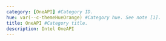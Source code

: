 ```yaml
---
category: [OneAPI] #Category ID.
hue: var(--c-themeHueOrange) #Category hue. See note [1].
title: OneAPI #Category title.
description: Intel OneAPI
---
```


